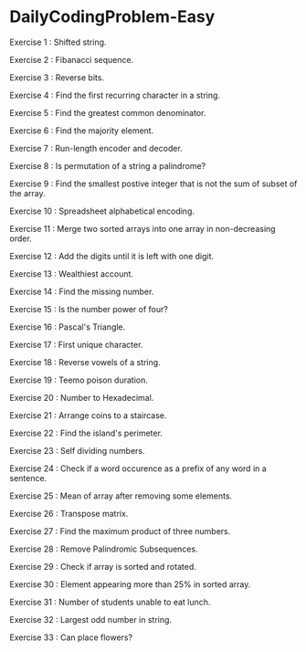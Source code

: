 # DailyCodingProblem-Easy
Exercise 1 : Shifted string.

Exercise 2 : Fibanacci sequence.

Exercise 3 : Reverse bits. 

Exercise 4 : Find the first recurring character in a string.

Exercise 5 : Find the greatest common denominator.

Exercise 6 : Find the majority element. 

Exercise 7 : Run-length encoder and decoder.

Exercise 8 : Is permutation of a string a palindrome? 

Exercise 9 : Find the smallest postive integer that is not the sum of subset of the array.

Exercise 10 : Spreadsheet alphabetical encoding.

Exercise 11 : Merge two sorted arrays into one array in non-decreasing order.

Exercise 12 : Add the digits until it is left with one digit.

Exercise 13 : Wealthiest account.

Exercise 14 : Find the missing number.

Exercise 15 : Is the number power of four?

Exercise 16 : Pascal's Triangle.

Exercise 17 : First unique character.

Exercise 18 : Reverse vowels of a string.

Exercise 19 : Teemo poison duration.

Exercise 20 : Number to Hexadecimal.

Exercise 21 : Arrange coins to a staircase. 

Exercise 22 : Find the island's perimeter.

Exercise 23 : Self dividing numbers.

Exercise 24 : Check if a word occurence as a prefix of any word in a sentence.

Exercise 25 : Mean of array after removing some elements.

Exercise 26 : Transpose matrix.

Exercise 27 : Find the maximum product of three numbers.

Exercise 28 : Remove Palindromic Subsequences.

Exercise 29 : Check if array is sorted and rotated.

Exercise 30 : Element appearing more than 25% in sorted array.

Exercise 31 : Number of students unable to eat lunch.

Exercise 32 : Largest odd number in string.

Exercise 33 : Can place flowers?
